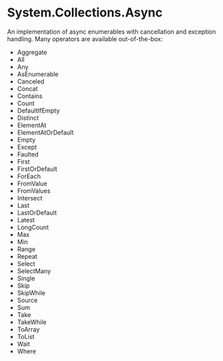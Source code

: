 # System.Collections.Async

An implementation of async enumerables with cancellation and exception handling.
Many operators are available out-of-the-box:

* Aggregate
* All
* Any
* AsEnumerable
* Canceled
* Concat
* Contains
* Count
* DefaultIfEmpty
* Distinct
* ElementAt
* ElementAtOrDefault
* Empty
* Except
* Faulted
* First
* FirstOrDefault
* ForEach
* FromValue
* FromValues
* Intersect
* Last
* LastOrDefault
* Latest
* LongCount
* Max
* Min
* Range
* Repeat
* Select
* SelectMany
* Single
* Skip
* SkipWhile
* Source
* Sum
* Take
* TakeWhile
* ToArray
* ToList
* Wait
* Where

